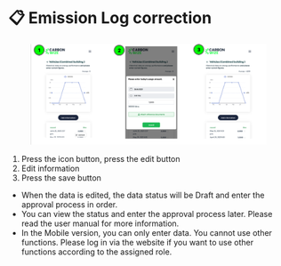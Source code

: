 # 📋 Emission Log correction

<figure><img src="../.gitbook/assets/image (1) (1).png" alt=""><figcaption></figcaption></figure>

1. Press the icon button, press the edit button&#x20;
2. Edit information
3. Press the save button

* When the data is edited, the data status will be Draft and enter the approval process in order.
* You can view the status and enter the approval process later. Please read the user manual for more information.
* In the Mobile version, you can only enter data. You cannot use other functions. Please log in via the website if you want to use other functions according to the assigned role.
